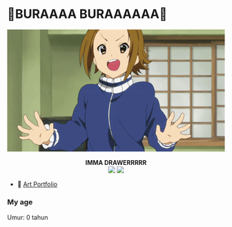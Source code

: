 # **🍍BURAAAA BURAAAAAA🍍**
![sorry](images/Ritsu.gif) 

<div align="center"><strong>IMMA DRAWERRRRR</strong></div>

<div align="center">
        <a href="https://web.facebook.com/raruraru.eri"><img src="https://img.shields.io/badge/Facebook-1877F2?style=for-the-badge&logo=facebook&logoColor=whit" /></a> <a href="https://x.com/ShouAmeee"><img src="https://img.shields.io/badge/X-000000?style=for-the-badge&logo=x&logoColor=white" /></a>
</div>

- 🎨 [Art Portfolio](https://www.pixiv.net/users/70731567)


### My age
Umur: 0 tahun
